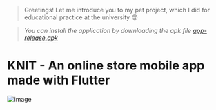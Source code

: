 > Greetings! Let me introduce you to my pet project, which I did for educational practice at the university 🙃

>  _You can install the application by downloading the apk file [app-release.apk](https://github.com/TheJuliana/knitwear_shopping_app/tree/master/build/app/outputs/flutter-apk)_

# KNIT - An online store mobile app made with Flutter

![image](https://github.com/TheJuliana/knitwear_shopping_app/assets/62110361/5bbf37fd-ea0d-44a5-bc7a-c2adb8203aee)
